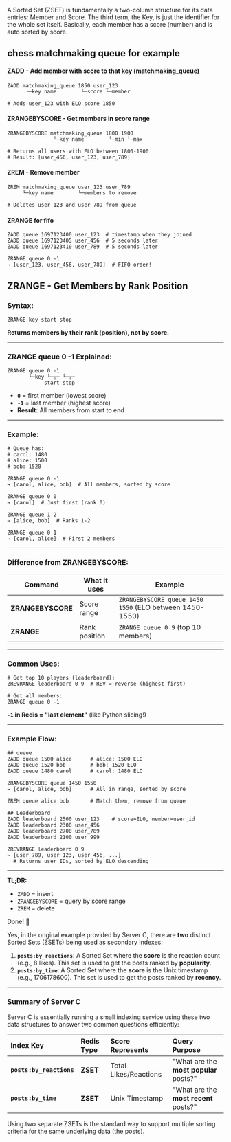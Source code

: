 A Sorted Set (ZSET) is fundamentally a two-column structure for its data entries: Member and Score. The third term, the Key, is just the identifier for the whole set itself. Basically, each member has a score (number) and is auto sorted by score.

## chess matchmaking queue for example
#### **ZADD** - Add member with score to that key (matchmaking_queue)
```redis
ZADD matchmaking_queue 1850 user_123
      └─key name        └─score └─member

# Adds user_123 with ELO score 1850
```

#### **ZRANGEBYSCORE** - Get members in score range
```redis
ZRANGEBYSCORE matchmaking_queue 1800 1900
               └─key name        └─min └─max

# Returns all users with ELO between 1800-1900
# Result: [user_456, user_123, user_789]
```

#### **ZREM** - Remove member
```redis
ZREM matchmaking_queue user_123 user_789
     └─key name        └─members to remove

# Deletes user_123 and user_789 from queue
```

#### ZRANGE for fifo
```
ZADD queue 1697123400 user_123  # timestamp when they joined
ZADD queue 1697123405 user_456  # 5 seconds later
ZADD queue 1697123410 user_789  # 5 seconds later

ZRANGE queue 0 -1
→ [user_123, user_456, user_789]  # FIFO order!
```

## ZRANGE - Get Members by Rank Position

### Syntax:
```redis
ZRANGE key start stop
```

**Returns members by their rank (position), not by score.**

---

### ZRANGE queue 0 -1 Explained:

```redis
ZRANGE queue 0 -1
       └─key └─┬─ └─┬─
            start stop
```

- **`0`** = first member (lowest score)
- **`-1`** = last member (highest score)
- **Result:** All members from start to end

---

### Example:

```redis
# Queue has:
# carol: 1480
# alice: 1500
# bob: 1520

ZRANGE queue 0 -1
→ [carol, alice, bob]  # All members, sorted by score

ZRANGE queue 0 0
→ [carol]  # Just first (rank 0)

ZRANGE queue 1 2
→ [alice, bob]  # Ranks 1-2

ZRANGE queue 0 1
→ [carol, alice]  # First 2 members
```

---

### Difference from ZRANGEBYSCORE:

| Command | What it uses | Example |
|---------|-------------|---------|
| **ZRANGEBYSCORE** | Score range | `ZRANGEBYSCORE queue 1450 1550` (ELO between 1450-1550) |
| **ZRANGE** | Rank position | `ZRANGE queue 0 9` (top 10 members) |

---

### Common Uses:

```redis
# Get top 10 players (leaderboard):
ZREVRANGE leaderboard 0 9  # REV = reverse (highest first)

# Get all members:
ZRANGE queue 0 -1
```

**`-1` in Redis = "last element"** (like Python slicing!)

---

### Example Flow:
```redis
## queue
ZADD queue 1500 alice      # alice: 1500 ELO
ZADD queue 1520 bob        # bob: 1520 ELO  
ZADD queue 1480 carol      # carol: 1480 ELO

ZRANGEBYSCORE queue 1450 1550
→ [carol, alice, bob]      # All in range, sorted by score

ZREM queue alice bob       # Match them, remove from queue

## Leaderboard
ZADD leaderboard 2500 user_123    # score=ELO, member=user_id
ZADD leaderboard 2300 user_456
ZADD leaderboard 2700 user_789
ZADD leaderboard 2100 user_999

ZREVRANGE leaderboard 0 9
→ [user_789, user_123, user_456, ...]
  # Returns user IDs, sorted by ELO descending
```

---

**TL;DR:**
- `ZADD` = insert
- `ZRANGEBYSCORE` = query by score range  
- `ZREM` = delete

Done! 🎯


Yes, in the original example provided by Server C, there are **two** distinct Sorted Sets (ZSETs) being used as secondary indexes:

1.  **`posts:by_reactions`**: A Sorted Set where the **score** is the reaction count (e.g., $8$ likes). This set is used to get the posts ranked by **popularity**.
2.  **`posts:by_time`**: A Sorted Set where the **score** is the Unix timestamp (e.g., $1706178600$). This set is used to get the posts ranked by **recency**.

***

### Summary of Server C

Server C is essentially running a small indexing service using these two data structures to answer two common questions efficiently:

| Index Key | Redis Type | Score Represents | Query Purpose |
| :--- | :--- | :--- | :--- |
| **`posts:by_reactions`** | **ZSET** | Total Likes/Reactions | "What are the **most popular** posts?" |
| **`posts:by_time`** | **ZSET** | Unix Timestamp | "What are the **most recent** posts?" |

Using two separate ZSETs is the standard way to support multiple sorting criteria for the same underlying data (the posts).

